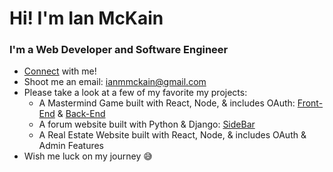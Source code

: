 # Hi! I'm Ian McKain
### I'm a Web Developer and Software Engineer

* [Connect](www.linkedin.com/in/ian-mckain) with me!
* Shoot me an email: ianmmckain@gmail.com
* Please take a look at a few of my favorite my projects:
  * A Mastermind Game built with React, Node, & includes OAuth: [Front-End](https://github.com/imckain/react-mastermind-frontend) & [Back-End](https://github.com/imckain/react-mastermind-backend)
  * A forum website built with Python & Django: [SideBar](https://github.com/imckain/project-django)
  * A Real Estate Website built with React, Node, & includes OAuth & Admin Features
* Wish me luck on my journey :sweat_smile:
